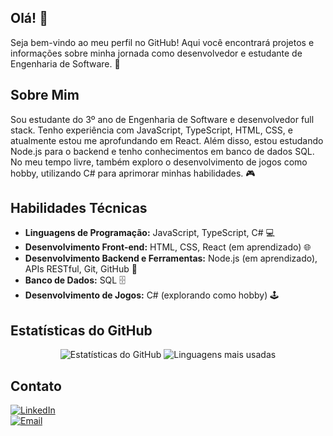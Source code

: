 ## Olá! 👋

Seja bem-vindo ao meu perfil no GitHub! Aqui você encontrará projetos e informações sobre minha jornada como desenvolvedor e estudante de Engenharia de Software. 🚀

## Sobre Mim

Sou estudante do 3º ano de Engenharia de Software e desenvolvedor full stack. Tenho experiência com JavaScript, TypeScript, HTML, CSS, e atualmente estou me aprofundando em React. Além disso, estou estudando Node.js para o backend e tenho conhecimentos em banco de dados SQL. No meu tempo livre, também exploro o desenvolvimento de jogos como hobby, utilizando C# para aprimorar minhas habilidades. 🎮

## Habilidades Técnicas

- **Linguagens de Programação:** JavaScript, TypeScript, C# 💻
- **Desenvolvimento Front-end:** HTML, CSS, React (em aprendizado) 🌐
- **Desenvolvimento Backend e Ferramentas:** Node.js (em aprendizado), APIs RESTful, Git, GitHub 🔧
- **Banco de Dados:** SQL 🗄️
- **Desenvolvimento de Jogos:** C# (explorando como hobby) 🕹️

## Estatísticas do GitHub

<div align="center">
  <img src="https://github-readme-stats.vercel.app/api?username=ldspedrohenrique&show_icons=true&theme=dark" alt="Estatísticas do GitHub" />
  <img src="https://github-readme-stats.vercel.app/api/top-langs/?username=ldspedrohenrique&layout=compact&theme=dark" alt="Linguagens mais usadas" />
</div>

## Contato

<div align="left">
  <a href="https://www.linkedin.com/in/pedro-henrique-leite-de-souza-4a3713241/" target="_blank">
    <img src="https://img.shields.io/badge/LinkedIn-Pedro%20Henrique-blue?style=for-the-badge&logo=linkedin" alt="LinkedIn" />
  </a>
  <br>
  <a href="mailto:lspedrohenrique02@gmail.com" target="_blank">
    <img src="https://img.shields.io/badge/Email-lspedrohenrique02@gmail.com-red?style=for-the-badge&logo=gmail" alt="Email" />
  </a>
</div>
